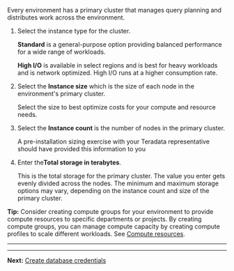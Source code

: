 Every environment has a primary cluster that manages query planning and distributes work across the environment.

1.  Select the instance type for the cluster.

    **Standard** is a general-purpose option providing balanced performance for a wide range of workloads.

    **High I/O** is available in select regions and is best for heavy workloads and is network optimized. High I/O runs at a higher consumption rate.


1.  Select the **Instance size** which is the size of each node in the environment's primary cluster.

    Select the size to best optimize costs for your compute and resource needs.


1.  Select the **Instance count** is the number of nodes in the primary cluster.

    A pre-installation sizing exercise with your Teradata representative should have provided this information to you


1.  Enter the**Total storage in terabytes**.

    This is the total storage for the primary cluster. The value you enter gets evenly divided across the nodes. The minimum and maximum storage options may vary, depending on the instance count and size of the primary cluster.


**Tip:** Consider creating compute groups for your environment to provide compute resources to specific departments or projects. By creating compute groups, you can manage compute capacity by creating compute profiles to scale different workloads. See [Compute resources](qlu1714845432088.md).

_________________________________________________________________________

_________________________________________________________________________________

**Next:** [Create database credentials](czl1721069081260.md)

